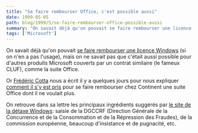 ```yaml
---
title: "Se faire rembourser Office, c'est possible aussi"
date: 1999-05-05
path: blog/1999/5/se-faire-rembourser-office-possible-aussi
summary: "On savait déjà qu'on pouvait se faire rembourser une licence Windows (si on n'en a pas l'usage), mais on ne savait pas que c'était aussi possible pour d'autres produits Microsoft couverts par un contrat similaire (le fameux CLUF), comme la suite Office."
tags: ['Microsoft']
---
```


<P> On savait déjà qu'on pouvait <A HREF="http://www.lemonde.fr/nvtechno/business/windows/lacombe.html">se
faire rembourser une licence Windows</A> (si on n'en a pas l'usage),
mais on ne savait pas que c'était aussi possible pour d'autres produits
Microsoft couverts par un contrat similaire (le fameux CLUF), comme la
suite Office.  </P>

<P> Or <A HREF="mailto:cotta.frederic@wanadoo.fr">Frédéric
Cotta</A> nous a écrit il y a quelques jours pour nous expliquer <A HREF="http://www.linux-center.org/articles/9905/detaxe.txt">comment il
s'y est pris</A> pour se faire rembourser chez Continent une suite Office
dont il ne voulait plus.  </P>

<P> On retrouve dans sa lettre les principaux ingrédients suggérés
par <A HREF="http://www.linux-center.org/detaxe/">le site de la détaxe
Windows</A>: saisie de la DGCCRF (Direction Générale de la Concurrence
et de la Consommation et de la Répression des Fraudes), de la commission
européenne, beaucoup d'insistance et de pugnacité, etc.  </P>


